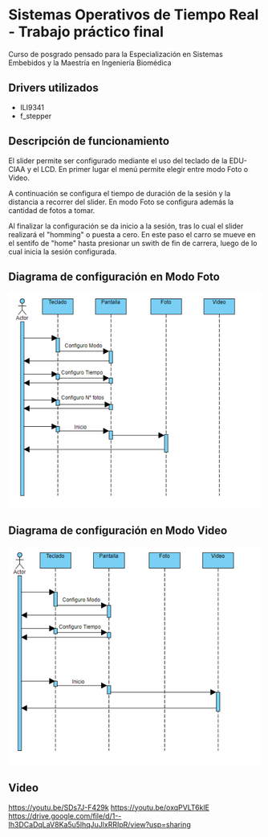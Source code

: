 # Sistemas Operativos de Tiempo Real - Trabajo práctico final 

Curso de posgrado pensado para la Especialización en Sistemas Embebidos y la Maestría en Ingeniería Biomédica


## Drivers utilizados

- ILI9341
- f_stepper

## Descripción de funcionamiento

El slider permite ser configurado mediante el uso del teclado de la EDU-CIAA y el LCD. En primer lugar el menú permite elegir entre modo
Foto o Video.

A continuación se configura el tiempo de duración de la sesión y la distancia a recorrer del slider. En modo Foto se configura
además la cantidad de fotos a tomar.

Al finalizar la configuración se da inicio a la sesión, tras lo cual el slider realizará el "homming" o puesta a cero. En este
paso el carro se mueve en el sentifo de "home" hasta presionar un swith de fin de carrera, luego de lo cual inicia la 
sesión configurada.

## Diagrama de configuración en Modo Foto

![alt text](https://github.com/juanic/plantilla/blob/master/dia_1.png)

## Diagrama de configuración en Modo Video

![alt text](https://github.com/juanic/plantilla/blob/master/dia_2.png)


## Video
https://youtu.be/SDs7J-F429k
https://youtu.be/oxqPVLT6klE
https://drive.google.com/file/d/1--Ih3DCaDqLaV8Ka5u5lhqJuJlxRRIpR/view?usp=sharing
